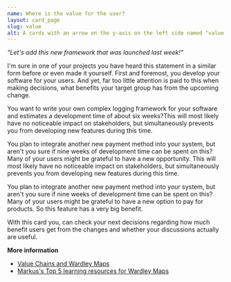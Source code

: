 ```yaml
---
name: Where is the value for the user?
layout: card_page
slug: value
alt: A cards with an arrow on the y-axis on the left side named "value for the user)
---
```

*"Let's add this new framework that was launched last week!"*

I'm sure in one of your projects you have heard this statement in a similar form before or even made it yourself.
First and foremost, you develop your software for your users.
And yet, far too little attention is paid to this when making decisions, what benefits your target group has from the upcoming change. 

You want to write your own complex logging framework for your software and
estimates a development time of about six weeks?This will most likely have no noticeable impact on stakeholders,  but simultaneously prevents you from developing new features during this time.

You plan to integrate another new payment method into your system, but aren't you sure if nine weeks of development time can be spent on this?
Many of your users might be grateful to have a new opportunity. 
This will most likely have no noticeable impact on stakeholders,  but simultaneously prevents you from developing new features during this time.

You plan to integrate another new payment method into your system, but aren't you sure if nine weeks of development time can be spent on this?
Many of your users might be grateful to have a new option to pay for products. So this feature has a very big benefit.

With this card you, can check your next decisions regarding how much benefit users get from the changes and whether your discussions actually are useful.

**More information**

- [Value Chains and Wardley Maps](https://www.cio.com/article/196094/an-introduction-to-wardley-value-chain-mapping.html)
- [Markus's Top 5 learning resources for Wardley Maps](https://www.feststelltaste.de/top-5-learning-wardley-maps/)